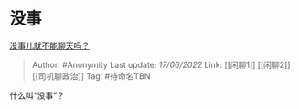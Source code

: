 # 没事
[没事儿就不能聊天吗？](https://www.zhihu.com/question/490296560/answer/2527258580)

> Author: #Anonymity 
> Last update: *17/06/2022* 
> Link: [[闲聊1]] [[闲聊2]] [[司机聊政治]]
> Tag: #待命名TBN 

什么叫“没事”？